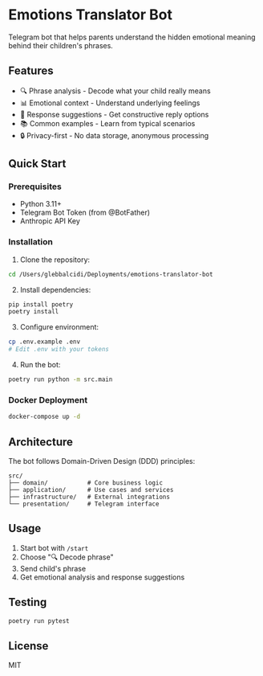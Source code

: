 # Emotions Translator Bot

Telegram bot that helps parents understand the hidden emotional meaning behind their children's phrases.

## Features

- 🔍 Phrase analysis - Decode what your child really means
- 📊 Emotional context - Understand underlying feelings
- 💬 Response suggestions - Get constructive reply options
- 📚 Common examples - Learn from typical scenarios
- 🔒 Privacy-first - No data storage, anonymous processing

## Quick Start

### Prerequisites

- Python 3.11+
- Telegram Bot Token (from @BotFather)
- Anthropic API Key

### Installation

1. Clone the repository:
```bash
cd /Users/glebbalcidi/Deployments/emotions-translator-bot
```

2. Install dependencies:
```bash
pip install poetry
poetry install
```

3. Configure environment:
```bash
cp .env.example .env
# Edit .env with your tokens
```

4. Run the bot:
```bash
poetry run python -m src.main
```

### Docker Deployment

```bash
docker-compose up -d
```

## Architecture

The bot follows Domain-Driven Design (DDD) principles:

```
src/
├── domain/           # Core business logic
├── application/      # Use cases and services
├── infrastructure/   # External integrations
└── presentation/     # Telegram interface
```

## Usage

1. Start bot with `/start`
2. Choose "🔍 Decode phrase" 
3. Send child's phrase
4. Get emotional analysis and response suggestions

## Testing

```bash
poetry run pytest
```

## License

MIT